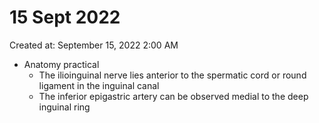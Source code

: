 # 15 Sept 2022

Created at: September 15, 2022 2:00 AM

- Anatomy practical
    - The ilioinguinal nerve lies anterior to the spermatic cord or round ligament in the inguinal canal
    - The inferior epigastric artery can be observed medial to the deep inguinal ring